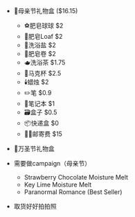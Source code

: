 


* 🎁母亲节礼物盒 ($16.15)
	* ⚽️肥皂球球 $2
	* 🍞肥皂Loaf $2
	* 🧂洗浴盐 $2
	* 🧻肥皂卷 $2
	* 🫖洗浴茶 $1.75
	* 🍺马克杯 $2.5
	* 🕯️蜡烛 $2
	* ✏️笔 $0.9
	* 📒笔记本 $1
	* 🗃️盒子 $0.5
	* 📦快递盒 $0
	* 🏴‍☠️邮寄费 $15

* 🎃万圣节礼物盒

* 需要做campaign（母亲节）
	* Strawberry Chocolate Moisture Melt 
	* Key Lime Moisture Melt
	* Paranormal Romance (Best Seller)
* 取货好好拍拍照



















